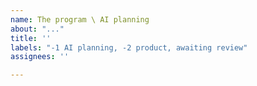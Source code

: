 ```yaml
---
name: The program \ AI planning
about: "..."
title: ''
labels: "-1 AI planning, -2 product, awaiting review"
assignees: ''

---
```


<!-- Do not remove this comment #fa_ai !!!
	Before making a new issue, please search existing !!!
-->

